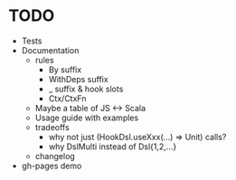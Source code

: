 TODO
=========================================================================================

* Tests
* Documentation
  * rules
    * By suffix
    * WithDeps suffix
    * _ suffix & hook slots
    * Ctx/CtxFn
  * Maybe a table of JS <-> Scala
  * Usage guide with examples
  * tradeoffs
    * why not just (HookDsl.useXxx(...) => Unit) calls?
    * why DslMulti instead of Dsl{1,2,...}
  * changelog
* gh-pages demo
